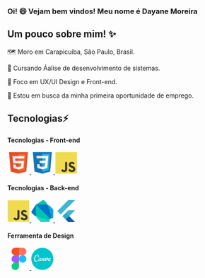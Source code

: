 ### Oi! 😄 Vejam bem vindos! Meu nome é Dayane Moreira

## Um pouco sobre mim! ✨

🗺 Moro em Carapicuíba, São Paulo, Brasil. 

🌱 Cursando Áalise de desenvolvimento de sistemas.

🧠 Foco em UX/UI Design e Front-end.

🎯 Estou em busca da minha primeira oportunidade de emprego.

## Tecnologias⚡

<div>
  <h4>Tecnologias - Front-end</h4>
  <a href="https://github.com/Dayane05?tab=repositories">
    <code><img src="https://github.com/Arthur-Mendes-M/Arthur-Mendes-M/blob/main/.github/html5-original.svg" width="50" title="HTML5" /></code>
    <code><img src="https://github.com/Arthur-Mendes-M/Arthur-Mendes-M/blob/main/.github/css3-original.svg" width="50" title="CSS3" /></code>
    <code><img src="https://github.com/Arthur-Mendes-M/Arthur-Mendes-M/blob/main/.github/javascript-original.svg" width="50" title="Javascript" /></code>
  </a>

  <h4>Tecnologias - Back-end</h4>
  <a href="https://github.com/Dayane05?tab=repositories">
    <code><img src="https://github.com/Arthur-Mendes-M/Arthur-Mendes-M/blob/main/.github/javascript-original.svg" width="50" title="Javascript" /></code>
    <code><img src="https://github.com/Arthur-Mendes-M/Arthur-Mendes-M/blob/main/.github/dart-original.svg" width="50" title="Dart" /></code>
    <code><img src="https://github.com/Arthur-Mendes-M/Arthur-Mendes-M/blob/main/.github/flutter-original.svg" width="50" title="Flutter" /></code>
  </a>


  <h4> Ferramenta de Design</h4>
  <a href="https://github.com/Dayane05?tab=repositories">
    <code><img src="https://github.com/Arthur-Mendes-M/Arthur-Mendes-M/blob/main/.github/figma-original.svg" width="50" title="Figma" /></code>
    <code><img src="https://github.com/Arthur-Mendes-M/Arthur-Mendes-M/blob/main/.github/canva-original.svg" width="50" title="Canva" /></code>
  </a>
</div>
